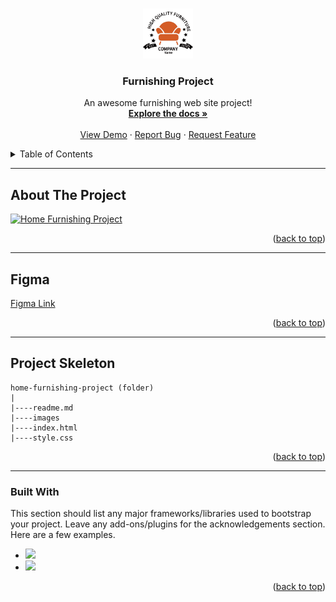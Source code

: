 <a name="readme-top"></a>

 
<!-- PROJECT LOGO -->
<br />
<div align="center">
  <a href="https://github.com/ibrsec/home-furnishing-page">
    <img src="images/logo.png" alt="Logo" width="80" height="80">
  </a>

  <h3 align="center">Furnishing Project</h3>

  <p align="center">
    An awesome furnishing web site project!
    <br />
    <a href="https://github.com/ibrsec/home-furnishing-page"><strong>Explore the docs »</strong></a>
    <br />
    <br />
    <a href="https://ibrsec.github.io/home-furnishing-page/">View Demo</a>
    ·
    <a href="https://github.com/ibrsec/home-furnishing-page/issues">Report Bug</a>
    ·
    <a href="https://github.com/ibrsec/home-furnishing-page/issues">Request Feature</a>
  </p>
</div>



<!-- TABLE OF CONTENTS -->
<details>
  <summary>Table of Contents</summary>
  <ol>
    <li><a href="#about-the-project">About The Project</a></li>
     <li><a href="#">Figma</a></li>
     <li><a href="#project-skeleton">Project Skeleton</a></li>
     <li><a href="#built-with">Built With</a></li>
    <!-- <li>
      <a href="#getting-started">Getting Started</a>
      <ul>
        <li><a href="#prerequisites">Prerequisites</a></li>
        <li><a href="#installation">Installation</a></li>
      </ul>
    </li>
    <li><a href="#usage">Usage</a></li>
    <li><a href="#roadmap">Roadmap</a></li>
    <li><a href="#contributing">Contributing</a></li>
    <li><a href="#license">License</a></li>
    <li><a href="#contact">Contact</a></li>
    <li><a href="#acknowledgments">Acknowledgments</a></li> -->
  </ol>
</details>


---

<!-- ABOUT THE PROJECT -->
## About The Project

[![Home Furnishing Project](./images/home.gif)](https://ibrsec.github.io/home-furnishing-page/)

<!-- 
There are many great README templates available on GitHub; however, I didn't find one that really suited my needs so I created this enhanced one. I want to create a README template so amazing that it'll be the last one you ever need -- I think this is it.

Here's why:
* Your time should be focused on creating something amazing. A project that solves a problem and helps others
* You shouldn't be doing the same tasks over and over like creating a README from scratch
* You should implement DRY principles to the rest of your life :smile:

Of course, no one template will serve all projects since your needs may be different. So I'll be adding more in the near future. You may also suggest changes by forking this repo and creating a pull request or opening an issue. Thanks to all the people have contributed to expanding this template!

Use the `BLANK_README.md` to get started. -->

<p align="right">(<a href="#readme-top">back to top</a>)</p>

---

## Figma 
<a href="https://www.figma.com/file/NTIuGfL7Yl90xVZvqGRBOz/Furnishing-Project?type=design&node-id=0%3A1&mode=design&t=NPNVQOqOoyqvI81m-1">Figma Link</a>

<p align="right">(<a href="#readme-top">back to top</a>)</p>


---

## Project Skeleton 

```
home-furnishing-project (folder)
|
|----readme.md        
|----images               
|----index.html  
|----style.css
```

<p align="right">(<a href="#readme-top">back to top</a>)</p>

---

### Built With

This section should list any major frameworks/libraries used to bootstrap your project. Leave any add-ons/plugins for the acknowledgements section. Here are a few examples.
<!-- https://dev.to/envoy_/150-badges-for-github-pnk  search skills-->

* <img src="https://img.shields.io/badge/HTML-239120?style=for-the-badge&logo=html5&logoColor=white">
* <img src="https://img.shields.io/badge/CSS-239120?&style=for-the-badge&logo=css3&logoColor=white&color=red"> 




<p align="right">(<a href="#readme-top">back to top</a>)</p>




